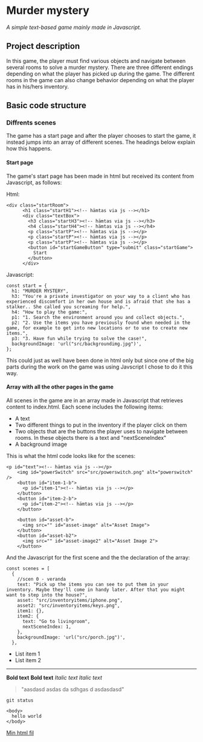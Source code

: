 # Murder mystery 
_A simple text-based game mainly made in Javascript._
 
## Project description

In this game, the player must find various objects and navigate between several rooms to solve a murder mystery. There are three different endings depending on what the player has picked up during the game. The different rooms in the game can also change behavior depending on what the player has in his/hers inventory.


## Basic code structure

### Diffrents scenes
 The game has a start page and after the player chooses to start the game, it instead jumps into an array of different scenes. The headings below explain how this happens.

#### Start page
 The game's start page has been made in html but received its content from Javascript, as follows:

Html:
```
<div class="startRoom">
      <h1 class="startH1"><!-- hämtas via js --></h1>
      <div class="textBox">
        <h3 class="startH3"><!-- hämtas via js --></h3>
        <h4 class="startH4"><!-- hämtas via js --></h4>
        <p class="startP"><!-- hämtas via js --></p>
        <p class="startP"><!-- hämtas via js --></p>
        <p class="startP"><!-- hämtas via js --></p>
        <button id="startGameButton" type="submit" class="startGame">
          Start
        </button>
      </div>
```

Javascript:
```
const start = {
  h1: "MURDER MYSTERY",
  h3: "You're a private investigator on your way to a client who has experienced discomfort in her own house and is afraid that she has a stalker.. She called you screaming for help.",
  h4: "How to play the game:",
  p1: "1. Search the environment around you and collect objects.",
  p2: "2. Use the items you have previously found when needed in the game, for example to get into new locations or to use to create new items.",
  p3: "3. Have fun while trying to solve the case!",
  backgroundImage: 'url("src/backgroundimg.jpg")',
};
```
This could just as well have been done in html only but since one of the big parts during the work on the game was using Javscript I chose to do it this way.

#### Array with all the other pages in the game
All scenes in the game are in an array made in Javascript that retrieves content to index.html. Each scene includes the following items:
- A text
- Two different things to put in the inventory if the player click on them
- Two objects that are the buttons the player uses to navigate between rooms. In these objects there is a text and "nextSceneIndex"
- A background image

This is what the html code looks like for the scenes:
```
<p id="text"><!-- hämtas via js --></p>
    <img id="powerSwitch" src="src/powerswitch.png" alt="powerswitch" />
    <button id="item-1-b">
      <p id="item-1"><!-- hämtas via js --></p>
    </button>
    <button id="item-2-b">
      <p id="item-2"><!-- hämtas via js --></p>
    </button>

    <button id="asset-b">
      <img src="" id="asset-image" alt="Asset Image">
    </button>
    <button id="asset-b2">
      <img src="" id="asset-image2" alt="Asset Image 2">
    </button>
```

And the Javascript for the first scene and the the declaration of the array:
```
const scenes = [
  {
    //scen 0 - veranda
    text: "Pick up the items you can see to put them in your inventory. Maybe they'll come in handy later. After that you might want to step into the house?",
    asset: "src/inventoryitems/iphone.png",
    asset2: "src/inventoryitems/keys.png",
    item1: {},
    item2: {
      text: "Go to livingroom",
      nextSceneIndex: 1,
    },
    backgroundImage: 'url("src/porch.jpg")',
  },
```




- List item 1
- List item 2
 
---
 
**Bold text**
**Bold text**
_Italic text_
_Italic text_
 
> "aasdasd asdas da sdhgas d
> asdasdasd"
 
`git status`
 
```
<body>
  hello world
</body>
```
 
[Min html fil](./index.html)
 